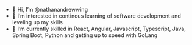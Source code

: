 - 👋 Hi, I’m @nathanandrewwing
- 👀 I’m interested in continous learning of software development and leveling up my skills
- 🌱 I’m currently skilled in React, Angular, Javascript, Typescript, Java, Spring Boot, Python and getting up to speed with GoLang

<!---
nathanandrewwing/nathanandrewwing is a ✨ special ✨ repository because its `README.md` (this file) appears on your GitHub profile.
You can click the Preview link to take a look at your changes.
--->
